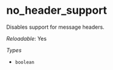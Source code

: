 # no_header_support

Disables support for message headers.

*Reloadable*: Yes

*Types*

- `boolean`


